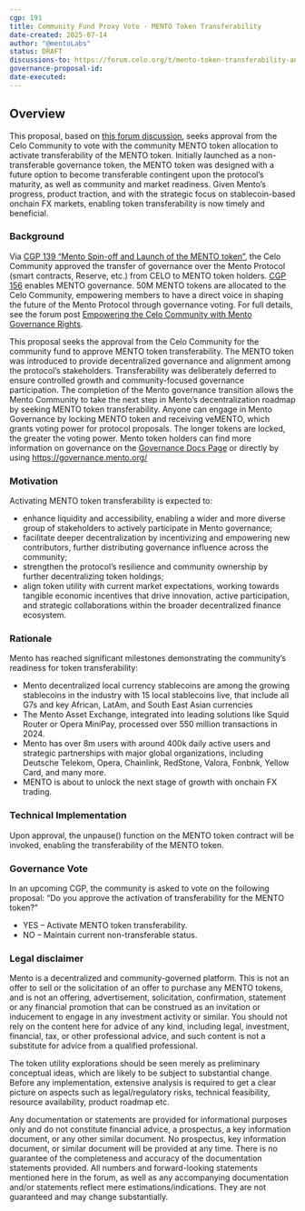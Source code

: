 ```yaml
---
cgp: 191
title: Community Fund Proxy Vote - MENTO Token Transferability
date-created: 2025-07-14
author: "@mentoLabs"
status: DRAFT
discussions-to: https://forum.celo.org/t/mento-token-transferability-and-first-community-fund-proxy-vote/11684/6
governance-proposal-id:
date-executed:
---
```


## Overview

This proposal, based on [this forum discussion](https://forum.celo.org/t/mento-token-transferability-and-first-community-fund-proxy-vote/11684), seeks approval from the Celo Community to vote with the community MENTO token allocation to activate transferability of the MENTO token. Initially launched as a non-transferable governance token, the MENTO token was designed with a future option to become transferable contingent upon the protocol’s maturity, as well as community and market readiness. Given Mento’s progress, product traction, and with the strategic focus on stablecoin-based onchain FX markets, enabling token transferability is now timely and beneficial.

### Background

Via [CGP 139 “Mento Spin-off and Launch of the MENTO token”](https://mondo.celo.org/governance/cgp-139), the Celo Community approved the transfer of governance over the Mento Protocol (smart contracts, Reserve, etc.) from CELO to MENTO token holders. [CGP 156](https://mondo.celo.org/governance/cgp-156) enables MENTO governance.
50M MENTO tokens are allocated to the Celo Community, empowering members to have a direct voice in shaping the future of the Mento Protocol through governance voting. For full details, see the forum post [Empowering the Celo Community with Mento Governance Rights](https://forum.celo.org/t/empowering-the-celo-community-with-mento-governance-rights/10122/).

This proposal seeks the approval from the Celo Community for the community fund to approve MENTO token transferability.
The MENTO token was introduced to provide decentralized governance and alignment among the protocol’s stakeholders. Transferability was deliberately deferred to ensure controlled growth and community-focused governance participation. The completion of the Mento governance transition allows the Mento Community to take the next step in Mento’s decentralization roadmap by seeking MENTO token transferability.
Anyone can engage in Mento Governance by locking MENTO token and receiving veMENTO, which grants voting power for protocol proposals. The longer tokens are locked, the greater the voting power. Mento token holders can find more information on governance on the [Governance Docs Page](https://docs.mento.org/mento/protocol-concepts/governance) or directly by using <https://governance.mento.org/>

### Motivation

Activating MENTO token transferability is expected to:

- enhance liquidity and accessibility, enabling a wider and more diverse group of stakeholders to actively participate in Mento governance;
- facilitate deeper decentralization by incentivizing and empowering new contributors, further distributing governance influence across the community;
- strengthen the protocol’s resilience and community ownership by further decentralizing token holdings;
- align token utility with current market expectations, working towards tangible economic incentives that drive innovation, active participation, and strategic collaborations within the broader decentralized finance ecosystem.

### Rationale

Mento has reached significant milestones demonstrating the community’s readiness for token transferability:

- Mento decentralized local currency stablecoins are among the growing stablecoins in the industry with 15 local stablecoins live, that include all G7s and key African, LatAm, and South East Asian currencies
- The Mento Asset Exchange, integrated into leading solutions like Squid Router or Opera MiniPay, processed over 550 million transactions in 2024.
- Mento has over 8m users with around 400k daily active users and strategic partnerships with major global organizations, including Deutsche Telekom, Opera, Chainlink, RedStone, Valora, Fonbnk, Yellow Card, and many more.
- MENTO is about to unlock the next stage of growth with onchain FX trading.

### Technical Implementation

Upon approval, the unpause() function on the MENTO token contract will be invoked, enabling the transferability of the MENTO token.

### Governance Vote

In an upcoming CGP, the community is asked to vote on the following proposal:
“Do you approve the activation of transferability for the MENTO token?”

- YES – Activate MENTO token transferability.
- NO – Maintain current non-transferable status.

### Legal disclaimer

Mento is a decentralized and community-governed platform. This is not an offer to sell or the solicitation of an offer to purchase any MENTO tokens, and is not an offering, advertisement, solicitation, confirmation, statement or any financial promotion that can be construed as an invitation or inducement to engage in any investment activity or similar. You should not rely on the content here for advice of any kind, including legal, investment, financial, tax, or other professional advice, and such content is not a substitute for advice from a qualified professional.

The token utility explorations should be seen merely as preliminary conceptual ideas, which are likely to be subject to substantial change. Before any implementation, extensive analysis is required to get a clear picture on aspects such as legal/regulatory risks, technical feasibility, resource availability, product roadmap etc.

Any documentation or statements are provided for informational purposes only and do not constitute financial advice, a prospectus, a key information document, or any other similar document. No prospectus, key information document, or similar document will be provided at any time. There is no guarantee of the completeness and accuracy of the documentation statements provided. All numbers and forward-looking statements mentioned here in the forum, as well as any accompanying documentation and/or statements reflect mere estimations/indications. They are not guaranteed and may change substantially.
